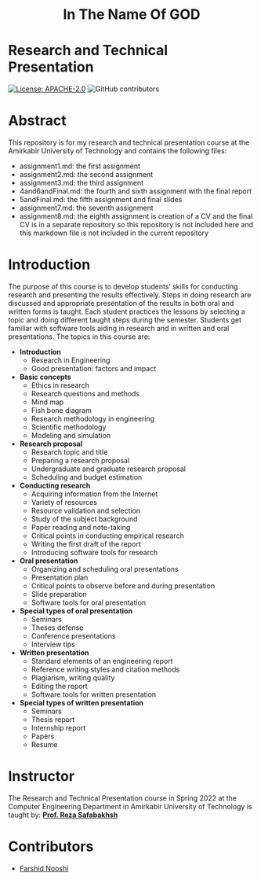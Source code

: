 <div align="center">
<h1> In The Name Of GOD </h1>
</div>

# Research and Technical Presentation
[![License: APACHE-2.0](https://img.shields.io/github/license/FarshidNooshi/Research-Technical-Presentation)](https://opensource.org/licenses/Apache-2.0)
![GitHub contributors](https://img.shields.io/github/contributors/FarshidNooshi/Research-Technical-Presentation)

# Abstract
This repository is for my research and technical presentation course at the Amirkabir University of Technology and contains the following files:

- assignment1.md: the first assignment
- assignment2.md: the second assignment
- assignment3.md: the third assignment
- 4and6andFinal.md: the fourth and sixth assignment with the final report
- 5andFinal.md: the fifth assignment and final slides
- assignment7.md: the seventh assignment
- assignment8.md: the eighth assignment is creation of a CV and the final CV is in a separate repository so this repository is not included here and this markdown file is not included in the current repository

# Introduction

The purpose of this course is to develop students’ skills for conducting research and presenting the results effectively. Steps in doing research are discussed and appropriate presentation of the results in both oral and written forms is taught. Each student practices the lessons by selecting a topic and doing different taught steps during the semester. Students get familiar with software tools aiding in research and in written and oral presentations.
The topics in this course are:

- **Introduction**
  - Research in Engineering
  - Good presentation: factors and impact
- **Basic concepts**
  - Ethics in research
  - Research questions and methods
  - Mind map
  - Fish bone diagram
  - Research methodology in engineering
  - Scientific methodology
  - Modeling and simulation
- **Research proposal**
  - Research topic and title
  - Preparing a research proposal
  - Undergraduate and graduate research proposal
  - Scheduling and budget estimation
- **Conducting research**
  - Acquiring information from the Internet
  - Variety of resources
  - Resource validation and selection
  - Study of the subject background
  - Paper reading and note-taking
  - Critical points in conducting empirical research
  - Writing the first draft of the report
  - Introducing software tools for research
- **Oral presentation**
  - Organizing and scheduling oral presentations
  - Presentation plan
  - Critical points to observe before and during presentation
  - Slide preparation
  - Software tools for oral presentation
- **Special types of oral presentation**
  - Seminars
  - Theses defense
  - Conference presentations
  - Interview tips
- **Written presentation**
  - Standard elements of an engineering report
  - Reference writing styles and citation methods
  - Plagiarism, writing quality
  - Editing the report
  - Software tools for written presentation
- **Special types of written presentation**
  - Seminars
  - Thesis report
  - Internship report
  - Papers
  - Resume

# Instructor

The Research and Technical Presentation course in Spring 2022 at the Computer Engineering Department in Amirkabir University of Technology is taught by:
[**Prof. Reza Safabakhsh**](https://scholar.google.com/citations?user=zFsdqo8AAAAJ&hl=en)

# Contributors
* [Farshid Nooshi](https://ce.aut.ac.ir/~Farshid_Nooshi/)
